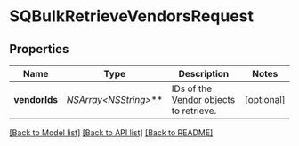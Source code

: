 # SQBulkRetrieveVendorsRequest

## Properties
Name | Type | Description | Notes
------------ | ------------- | ------------- | -------------
**vendorIds** | **NSArray&lt;NSString*&gt;*** | IDs of the [Vendor](https://developer.squareup.com/reference/square_2023-10-18/objects/Vendor) objects to retrieve. | [optional] 

[[Back to Model list]](../README.md#documentation-for-models) [[Back to API list]](../README.md#documentation-for-api-endpoints) [[Back to README]](../README.md)



